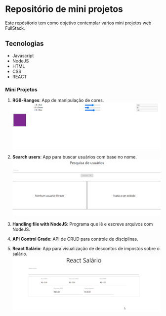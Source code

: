 # Repositório de mini projetos

Este repósitorio tem como objetivo contemplar varios mini projetos web FullStack.

## Tecnologias

* Javascript
* NodeJS
* HTML
* CSS
* REACT

### Mini Projetos

1. **RGB-Ranges**: App de manipulação de cores.
![alt text](https://github.com/Ivairpuerari/estudos-react-nodejs/blob/master/rgb-ranges/colors_example.gif)

2. **Search users**: App para buscar usuários com base no nome.
![alt text](https://github.com/Ivairpuerari/estudos-react-nodejs/blob/master/search-users/search_example.gif) 

3. **Handling file with NodeJS**: Programa que lê e escreve arquivos com NodeJS.


4. **API Control Grade**: API de CRUD para controle de disciplinas.

5. **React Salário**: App para visualização de descontos de impostos sobre o salário.
![alt text](https://github.com/Ivairpuerari/estudos-react-nodejs/blob/master/react-salario/salary_example.gif) 
